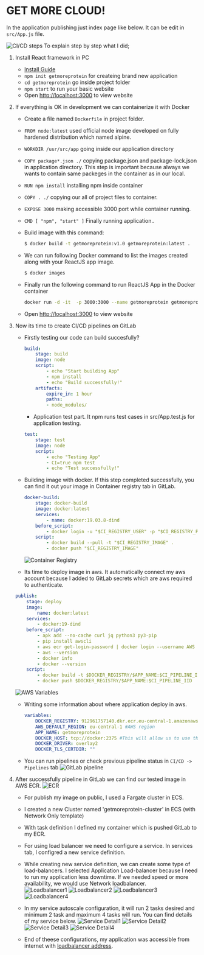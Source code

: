# GET MORE CLOUD!

In the application publishing just index page like below. It can be edit in `src/App.js` file.

![CI/CD steps](docs/images/steps.png "CI/CD steps")
To explain step by step what I did;
1. Install React framework in PC
    - [Install Guide](https://github.com/facebook/create-react-app)
    - `npm init getmoreprotein` for createing brand new application
    - `cd getmoreprotein` go inside project folder
    - `npm start` to run your basic website
    - Open <http://localhost:3000> to view website

2. If everything is OK in development we can containerize it with Docker
    - Create a file named `Dockerfile` in project folder.
    - `FROM node:latest` used official node image developed on fully hardened distribution which named alpine.
    - `WORKDIR /usr/src/app` going inside our application directory
    - `COPY package*.json ./` copying package.json and package-lock.json in application directory. This step is important because always we wants to contain same packeges in the container as in our local.
    - `RUN npm install` installing npm inside container
    - `COPY . ./` copying our all of project files to container. 
    - `EXPOSE 3000` making accessible 3000 port while container running. 
    - `CMD [ "npm", "start" ]` Finally running application.. 
    - Build image with this command: 
        ```bash
        $ docker build -t getmoreprotein:v1.0 getmoreprotein:latest .
        ```
    - We can run following Docker command to list the images created along with your ReactJS app image.
        ```bash
        $ docker images
        ```
    - Finally run the following command to run ReactJS App in the Docker container

        ```bash
        docker run -d -it  -p 3000:3000 --name getmoreprotein getmoreprotein:latest
        ```
    - Open <http://localhost:3000> to view website

3. Now its time to create CI/CD pipelines on GitLab
    - Firstly testing our code can build succesfully?
        ```yaml
        build:
            stage: build
            image: node
            script:
                - echo "Start building App"
                - npm install
                - echo "Build successfully!"
            artifacts:
                expire_in: 1 hour
                paths:
                - node_modules/
        ```
        - Application test part. It npm runs test cases in src/App.test.js for application testing. 
        ```yaml
        test:
            stage: test
            image: node
            script:
                - echo "Testing App"
                - CI=true npm test
                - echo "Test successfully!"
        ```
    - Building image with docker. If this step completed successfully, you can find it out your image in Container registry tab in GitLab.
        ```yaml
        docker-build:
            stage: docker-build
            image: docker:latest
            services:
                - name: docker:19.03.8-dind
            before_script:
                - docker login -u "$CI_REGISTRY_USER" -p "$CI_REGISTRY_PASSWORD" $CI_REGISTRY
            script:
                - docker build --pull -t "$CI_REGISTRY_IMAGE" .
                - docker push "$CI_REGISTRY_IMAGE"
        ```
        ![Container Registry](docs/images/container-registry.png "Container Registry")

    - Its time to deploy image in aws. It automatically connect my aws account because I added to GitLab secrets which are aws required to authenticate. 

    ```yaml
    publish:
        stage: deploy
        image:
            name: docker:latest
        services:
            - docker:19-dind
        before_script:
            - apk add --no-cache curl jq python3 py3-pip
            - pip install awscli
            - aws ecr get-login-password | docker login --username AWS --password-stdin $DOCKER_REGISTRY
            - aws --version
            - docker info
            - docker --version
        script:
            - docker build -t $DOCKER_REGISTRY/$APP_NAME:$CI_PIPELINE_IID .
            - docker push $DOCKER_REGISTRY/$APP_NAME:$CI_PIPELINE_IID
    ```
    ![AWS Variables](docs/images/aws_variable.png "AWS Variables")

    - Writing some information about where application deploy in aws. 
        ```yaml
        variables:
            DOCKER_REGISTRY: 912961757140.dkr.ecr.eu-central-1.amazonaws.com #ECR URL
            AWS_DEFAULT_REGION: eu-central-1 #AWS region
            APP_NAME: getmoreprotein 
            DOCKER_HOST: tcp://docker:2375 #This will allow us to use the service docker:19-dind. Means that we use Docker in Docker to log in AWS in the before_script part.
            DOCKER_DRIVER: overlay2
            DOCKER_TLS_CERTDIR: ""
        ``` 
    - You can run pipelines or check previous pipeline status in `CI/CD -> Pipelines` tab
        ![GitLab pipeline](docs/images/pipeline.png "GitLab pipeline")

4. After successfully pipeline in GitLab we can find our tested image in AWS ECR. 
    ![ECR](docs/images/ecr.png "ECR")
    - For publish my image on public, I used a Fargate cluster in ECS.
    - I created a new Cluster named 'getmoreprotein-cluster' in ECS (with Network Only template)
    - With task definition I defined my container which is pushed GitLab to my ECR. 
    - For using load balancer we need to configure a service. In services tab, I configred a new service definition. 
    - While creating new service definition, we can create some type of load-balancers. I selected Application Load-balancer because I need to run my application less downtime. If we needed speed or more availability, we would use Network loadbalancer.  
        ![Loadbalancer1](docs/images/loadbalancer1.png "Loadbalancer1")
        ![Loadbalancer2](docs/images/loadbalancer2.png "Loadbalancer2")
        ![Loadbalancer3](docs/images/loadbalancer3.png "Loadbalancer3")
        ![Loadbalancer4](docs/images/loadbalancer4.png "Loadbalancer4")
    - In my service autoscale configuration, it will run 2 tasks desired and minimum 2 task and maximum 4 tasks will run. You can find details of my service below. 
        ![Service Detail1](docs/images/service-detail1.png "Service Detail1")
        ![Service Detail2](docs/images/service-detail2.png "Service Detail2")
        ![Service Detail3](docs/images/service-detail3.png "Service Detail3")
        ![Service Detail4](docs/images/service-detail4.png "Service Detail4")

    - End of theese configurations, my application was accessible from internet with [loadbalancer address](http://EC2Co-EcsEl-1KOZW3OACCV75-1523123303.eu-central-1.elb.amazonaws.com).  
 

